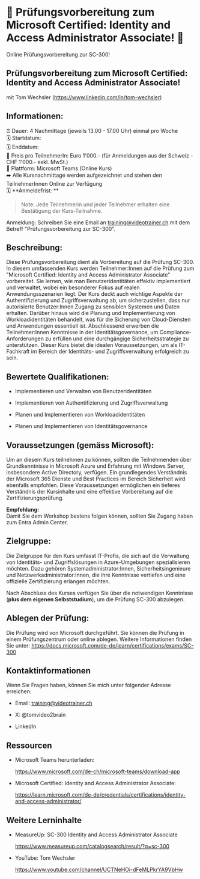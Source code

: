 # 📢 Prüfungsvorbereitung zum Microsoft Certified: Identity and Access Administrator Associate! 📢
Online Prüfungsvorbereitung zur SC-300!

## Prüfungsvorbereitung zum Microsoft Certified: Identity and Access Administrator Associate!
mit Tom Wechsler (https://www.linkedin.com/in/tom-wechsler)

## Informationen:
⏰ Dauer: 4 Nachmittage (jeweils 13.00 - 17.00 Uhr) einmal pro Woche  
🗓️ Startdatum:  
🗓️ Enddatum:  
💸 Preis pro TeilnehmerIn: Euro 1'000.- (für Anmeldungen aus der Schweiz - CHF 1'000.- exkl. MwSt.)  
📍 Plattform: Microsoft Teams (Online Kurs)  
➡️ Alle Kursnachmittage werden aufgezeichnet und stehen den TeilnehmerInnen Online zur Verfügung  
🗓️ **Anmeldefrist: **  

> Note: Jede Teilnehmerin und jeder Teilnehmer erhalten eine Bestätigung der Kurs-Teilnahme.

Anmeldung: Schreiben Sie eine Email an training@videotrainer.ch mit dem Betreff "Prüfungsvorbereitung zur SC-300".  

## Beschreibung:
Diese Prüfungsvorbereitung dient als Vorbereitung auf die Prüfung SC-300. In diesem umfassenden Kurs werden Teilnehmer:Innen auf die Prüfung zum "Microsoft Certified: Identity and Access Administrator Associate" vorbereitet. Sie lernen, wie man Benutzeridentitäten effektiv implementiert und verwaltet, wobei ein besonderer Fokus auf realen Anwendungsszenarien liegt. Der Kurs deckt auch wichtige Aspekte der Authentifizierung und Zugriffsverwaltung ab, um sicherzustellen, dass nur autorisierte Benutzer:Innen Zugang zu sensiblen Systemen und Daten erhalten. Darüber hinaus wird die Planung und Implementierung von Workloadidentitäten behandelt, was für die Sicherung von Cloud-Diensten und Anwendungen essentiell ist. Abschliessend erwerben die Teilnehmer:Innen Kenntnisse in der Identitätsgovernance, um Compliance-Anforderungen zu erfüllen und eine durchgängige Sicherheitsstrategie zu unterstützen. Dieser Kurs bietet die idealen Voraussetzungen, um als IT-Fachkraft im Bereich der Identitäts- und Zugriffsverwaltung erfolgreich zu sein.

## Bewertete Qualifikationen:
- Implementieren und Verwalten von Benutzeridentitäten

- Implementieren von Authentifizierung und Zugriffsverwaltung 

- Planen und Implementieren von Workloadidentitäten

- Planen und Implementieren von Identitätsgovernance

## Voraussetzungen (gemäss Microsoft):
Um an diesem Kurs teilnehmen zu können, sollten die Teilnehmenden über Grundkenntnisse in Microsoft Azure und Erfahrung mit Windows Server, insbesondere Active Directory, verfügen. Ein grundlegendes Verständnis der Microsoft 365 Dienste und Best Practices im Bereich Sicherheit wird ebenfalls empfohlen. Diese Voraussetzungen ermöglichen ein tieferes Verständnis der Kursinhalte und eine effektive Vorbereitung auf die Zertifizierungsprüfung.

**Empfehlung:**  
Damit Sie dem Workshop bestens folgen können, sollten Sie Zugang haben zum Entra Admin Center.

## Zielgruppe:
Die Zielgruppe für den Kurs umfasst IT-Profis, die sich auf die Verwaltung von Identitäts- und Zugriffslösungen in Azure-Umgebungen spezialisieren möchten. Dazu gehören Systemadministrator:Innen, Sicherheitsingenieure und Netzwerkadministrator:Innen, die ihre Kenntnisse vertiefen und eine offizielle Zertifizierung erlangen möchten.  

Nach Abschluss des Kurses verfügen Sie über die notwendigen Kenntnisse (**plus dem eigenen Selbststudium**), um die Prüfung SC-300 abzulegen.

## Ablegen der Prüfung:
Die Prüfung wird von Microsoft durchgeführt. Sie können die Prüfung in einem Prüfungszentrum oder online ablegen. Weitere Informationen finden Sie unter: 
https://docs.microsoft.com/de-de/learn/certifications/exams/SC-300

## Kontaktinformationen
Wenn Sie Fragen haben, können Sie mich unter folgender Adresse erreichen:

- Email: training@videotrainer.ch

- X: @tomvideo2brain

- LinkedIn

## Ressourcen
- Microsoft Teams herunterladen:

  https://www.microsoft.com/de-ch/microsoft-teams/download-app

- Microsoft Certified: Identity and Access Administrator Associate:

  https://learn.microsoft.com/de-de/credentials/certifications/identity-and-access-administrator/

## Weitere Lerninhalte
- MeasureUp: SC-300 Identity and Access Administrator Associate

  https://www.measureup.com/catalogsearch/result/?q=sc-300

- YouTube: Tom Wechsler
  
  https://www.youtube.com/channel/UCTNeHOi-dFeMLPkrYA9VbHw
